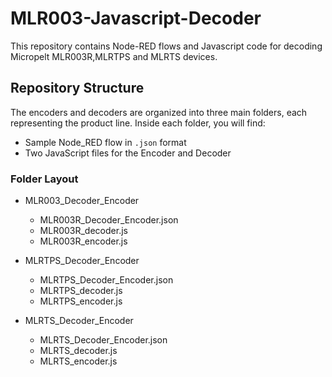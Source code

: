 # MLR003-Javascript-Decoder
This repository contains Node-RED flows and Javascript code for decoding Micropelt MLR003R,MLRTPS and MLRTS devices.

## Repository Structure

The encoders and decoders are organized into three main folders, each representing the product line. Inside each folder, you will find:

- Sample Node_RED flow in `.json` format
- Two JavaScript files for the Encoder and Decoder

### Folder Layout
- MLR003_Decoder_Encoder
  - MLR003R_Decoder_Encoder.json 
  - MLR003R_decoder.js 
  - MLR003R_encoder.js 

- MLRTPS_Decoder_Encoder
  - MLRTPS_Decoder_Encoder.json
  - MLRTPS_decoder.js
  - MLRTPS_encoder.js

- MLRTS_Decoder_Encoder
  - MLRTS_Decoder_Encoder.json
  - MLRTS_decoder.js
  - MLRTS_encoder.js
  
